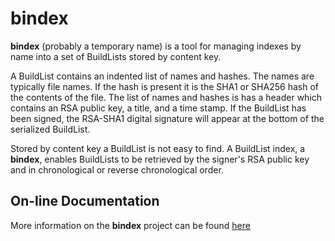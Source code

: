 # bindex

**bindex** (probably a temporary name) is a tool for managing indexes
by name into a set of BuildLists stored by content key.

A BuildList contains an indented list of names and hashes.  The names are
typically file names.  If the hash is present it is the SHA1 or SHA256
hash of the contents of the file.  The list of names and hashes is has
a header which contains an RSA public key, a title, and a time stamp.
If the BuildList has been signed, the RSA-SHA1 digital signature will
appear at the bottom of the serialized BuildList.

Stored by content key a BuildList is not easy to find.  A BuildList index, 
a **bindex**, enables BuildLists to be retrieved by the signer's RSA
public key and in chronological or reverse chronological order.

## On-line Documentation

More information on the **bindex** project can be found [here](https://jddixon.github.io/bindex)
